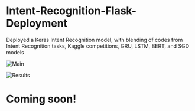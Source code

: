 # Intent-Recognition-Flask-Deployment
Deployed a Keras Intent Recognition model, with blending of codes from Intent Recognition tasks, Kaggle competitions, GRU, LSTM, BERT, and SGD models


![Main](https://github.com/elvinaqa/Intent-Recognition-Flask-Deployment/blob/main/images/sh%20(1).png)

![Results](https://github.com/elvinaqa/Intent-Recognition-Flask-Deployment/blob/main/images/Screenshot%20(322).png)
# Coming soon!
